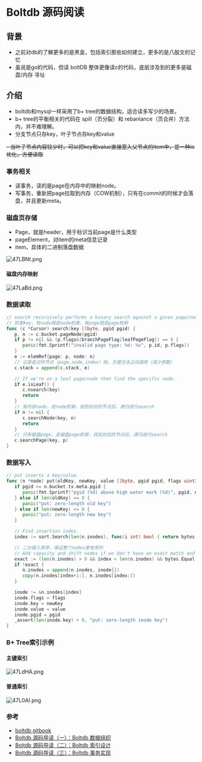 # Boltdb 源码阅读

## 背景

- 之前对db的了解更多的是黑盒，包括索引那些如何建立，更多的是八股文的记忆
- 虽说是go的代码，但读 boltDB 整体更像读c的代码，底层涉及到的更多是磁盘/内存 寻址

## 介绍

- boltdb和mysql一样采用了b+ tree的数据结构，适合读多写少的场景。
- b+ tree的平衡相关的代码在 spill（页分裂）和 rebanlance（页合并）方法内，并不难理解。
- 分支节点只存key，叶子节点存key和value

<del>- 当叶子节点内容较少时，可以把key和value直接塞入父节点的item中，是一种io优化，方便读取</del>

### 事务相关

- 读事务，读的是page在内存中的映射node。
- 写事务，重新把page拉取到内存（COW机制），只有在commit的时候才会落盘，并且更新meta。

### 磁盘页存储

- Page，就是header，用于标识当前page是什么类型
- pageElement，对item的meta信息记录
- item，具体的二进制落盘数据

![47LBNt.png](https://z3.ax1x.com/2021/10/01/47LBNt.png)

#### 磁盘内存映射

![47LaBd.png](https://z3.ax1x.com/2021/10/01/47LaBd.png)


### 数据读取

```go
// search recursively performs a binary search against a given page/node until it finds a given key.
// 检索key，有node就走node检索，有page就走page检索
func (c *Cursor) search(key []byte, pgid pgid) {
   p, n := c.bucket.pageNode(pgid)
   if p != nil && (p.flags&(branchPageFlag|leafPageFlag)) == 0 {
      panic(fmt.Sprintf("invalid page type: %d: %x", p.id, p.flags))
   }
   e := elemRef{page: p, node: n}
   // 记录走过的节点（page,node,index）栈，方便方法之间调用（减少参数）
   c.stack = append(c.stack, e)

   // If we're on a leaf page/node then find the specific node.
   if e.isLeaf() {
      c.nsearch(key)
      return
   }
   // 有内存node，走node检索，找到对应的节点后，递归进行search
   if n != nil {
      c.searchNode(key, n)
      return
   }
   // 只有磁盘page，走磁盘page检索，找到对应的节点后，递归进行search
   c.searchPage(key, p)
}
```

### 数据写入

```go
// put inserts a key/value.
func (n *node) put(oldKey, newKey, value []byte, pgid pgid, flags uint32) {
   if pgid >= n.bucket.tx.meta.pgid {
      panic(fmt.Sprintf("pgid (%d) above high water mark (%d)", pgid, n.bucket.tx.meta.pgid))
   } else if len(oldKey) <= 0 {
      panic("put: zero-length old key")
   } else if len(newKey) <= 0 {
      panic("put: zero-length new key")
   }

   // Find insertion index.
   index := sort.Search(len(n.inodes), func(i int) bool { return bytes.Compare(n.inodes[i].key, oldKey) != -1 })

   // 二分插入排序，保证整个nodes是有序的
   // Add capacity and shift nodes if we don't have an exact match and need to insert.
   exact := (len(n.inodes) > 0 && index < len(n.inodes) && bytes.Equal(n.inodes[index].key, oldKey))
   if !exact {
      n.inodes = append(n.inodes, inode{})
      copy(n.inodes[index+1:], n.inodes[index:])
   }

   inode := &n.inodes[index]
   inode.flags = flags
   inode.key = newKey
   inode.value = value
   inode.pgid = pgid
   _assert(len(inode.key) > 0, "put: zero-length inode key")
}
```

### B+ Tree索引示例

#### 主键索引

![47LdHA.png](https://z3.ax1x.com/2021/10/01/47LdHA.png)

#### 普通索引

![47L0AI.png](https://z3.ax1x.com/2021/10/01/47L0AI.png)

### 参考

- [boltdb gitbook](https://jaydenwen123.github.io/boltdb/)
- [Boltdb 源码导读（一）：Boltdb 数据组织](https://www.qtmuniao.com/2020/11/29/bolt-data-organised)
- [Boltdb 源码导读（二）：Boltdb 索引设计](https://www.qtmuniao.com/2020/12/14/bolt-index-design/)
- [Boltdb 源码导读（三）：Boltdb 事务实现](https://www.qtmuniao.com/2021/04/02/bolt-transaction/)